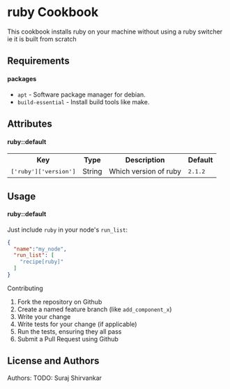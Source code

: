 ruby Cookbook
=============
This cookbook installs ruby on your machine without using a ruby switcher ie it is built from scratch

Requirements
------------

#### packages
- `apt` - Software package manager for debian.
-  `build-essential` - Install build tools like make.

Attributes
----------

#### ruby::default
<table>
  <tr>
    <th>Key</th>
    <th>Type</th>
    <th>Description</th>
    <th>Default</th>
  </tr>
  <tr>
    <td><tt>['ruby']['version']</tt></td>
    <td>String</td>
    <td>Which version of ruby</td>
    <td><tt>2.1.2</tt></td>
  </tr>
</table>

Usage
-----
#### ruby::default
Just include `ruby` in your node's `run_list`:

```json
{
  "name":"my_node",
  "run_list": [
    "recipe[ruby]"
  ]
}
```

Contributing
1. Fork the repository on Github
2. Create a named feature branch (like `add_component_x`)
3. Write your change
4. Write tests for your change (if applicable)
5. Run the tests, ensuring they all pass
6. Submit a Pull Request using Github

License and Authors
-------------------
Authors: TODO: Suraj Shirvankar
